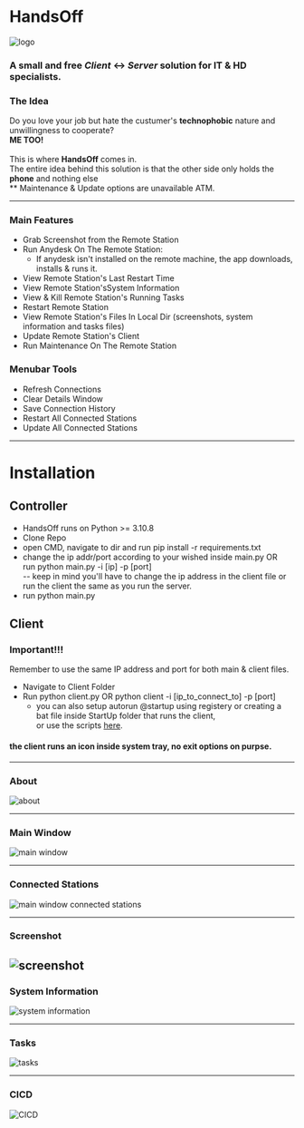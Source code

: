 # HandsOff
![logo](https://github.com/GShwartz/HandsOff/raw/main/Images/HandsOff_resized.png) <br />
### A small and free <i>Client</i> <-> <i>Server</i> solution for IT & HD specialists.  <br />

### The Idea
Do you love your job but hate the custumer's <b>technophobic</b> nature and unwillingness to cooperate? <br />
<b>ME TOO!</b> <br /><br /> 
This is where <b>HandsOff</b> comes in. <br />
The entire idea behind this solution is that the other side only holds the <b>phone</b> and nothing else<br />
** Maintenance & Update options are unavailable ATM.

---
### Main Features
- Grab Screenshot from the Remote Station
- Run Anydesk On The Remote Station: <br />
  * If anydesk isn't installed on the remote machine, the app downloads, installs & runs it. <br />
- View Remote Station's Last Restart Time
- View Remote Station'sSystem Information
- View & Kill Remote Station's Running Tasks
- Restart Remote Station
- View Remote Station's Files In Local Dir (screenshots, system information and tasks files)
- Update Remote Station's Client
- Run Maintenance On The Remote Station

### Menubar Tools
- Refresh Connections
- Clear Details Window
- Save Connection History
- Restart All Connected Stations
- Update All Connected Stations

---
# Installation #
## Controller ##
* HandsOff runs on Python >= 3.10.8
* Clone Repo
* open CMD, navigate to dir and run pip install -r requirements.txt
* change the ip addr/port according to your wished inside main.py OR <br />
  run python main.py -i [ip] -p [port] <br />
  -- keep in mind you'll have to change the ip address in the client file or run the client the same as you run the server.
* run python main.py

## Client ##
### Important!!!
  Remember to use the same IP address and port for both main & client files.
* Navigate to Client Folder
* Run python client.py OR python client -i [ip_to_connect_to] -p [port]
  - you can also setup autorun @startup using registery or creating a bat file inside StartUp folder that runs the client, <br />
  or use the scripts [here](https://github.com/GShwartz/HandsOff/tree/main/Client).

#### the client runs an icon inside system tray, no exit options on purpse.
---


### About
![about](https://github.com/GShwartz/HandsOff/raw/main/Images/POC/about.JPG)

------
### Main Window
![main window](https://github.com/GShwartz/HandsOff/raw/main/Images/POC/main_window.JPG)

------
### Connected Stations
![main window connected stations](https://github.com/GShwartz/HandsOff/raw/main/Images/POC/main_window_connected.JPG)

------
### Screenshot
![screenshot](https://github.com/GShwartz/HandsOff/raw/main/Images/POC/screenshot.JPG)
------

### System Information
![system information](https://github.com/GShwartz/HandsOff/raw/main/Images/POC/sysinfo.JPG)

------
### Tasks
![tasks](https://github.com/GShwartz/HandsOff/raw/main/Images/POC/tasks.JPG)

---
### CICD <br />
![CICD](https://github.com/GShwartz/HandsOff/raw/a6bd7190bcda42f8335acecb94c4d6bffb060494/Images/POC/CICD.JPG)
